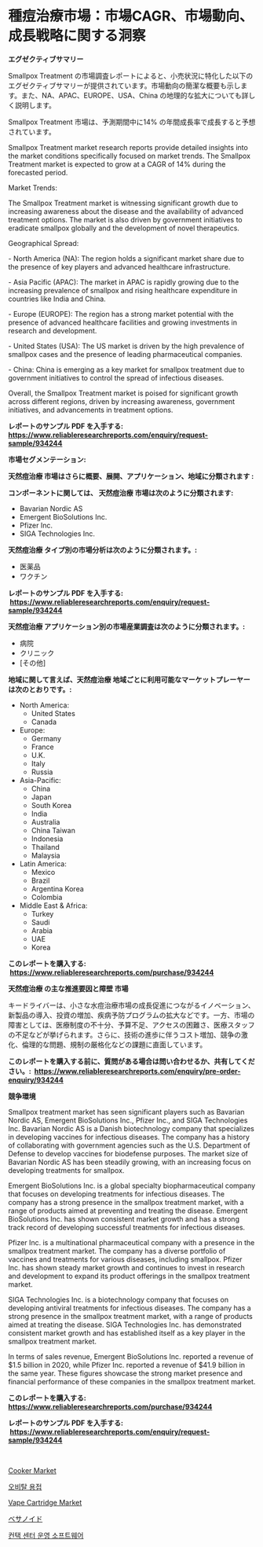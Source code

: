 <p><h1>種痘治療市場：市場CAGR、市場動向、成長戦略に関する洞察</h1></p><p><strong>エグゼクティブサマリー</strong></p>
<p><p>Smallpox Treatment の市場調査レポートによると、小売状況に特化した以下のエグゼクティブサマリーが提供されています。市場動向の簡潔な概要も示します。また、NA、APAC、EUROPE、USA、China の地理的な拡大についても詳しく説明します。</p><p>Smallpox Treatment 市場は、予測期間中に14% の年間成長率で成長すると予想されています。</p><p>Smallpox Treatment market research reports provide detailed insights into the market conditions specifically focused on market trends. The Smallpox Treatment market is expected to grow at a CAGR of 14% during the forecasted period. </p><p>Market Trends:</p><p>The Smallpox Treatment market is witnessing significant growth due to increasing awareness about the disease and the availability of advanced treatment options. The market is also driven by government initiatives to eradicate smallpox globally and the development of novel therapeutics.</p><p>Geographical Spread:</p><p>- North America (NA): The region holds a significant market share due to the presence of key players and advanced healthcare infrastructure.</p><p>- Asia Pacific (APAC): The market in APAC is rapidly growing due to the increasing prevalence of smallpox and rising healthcare expenditure in countries like India and China.</p><p>- Europe (EUROPE): The region has a strong market potential with the presence of advanced healthcare facilities and growing investments in research and development.</p><p>- United States (USA): The US market is driven by the high prevalence of smallpox cases and the presence of leading pharmaceutical companies.</p><p>- China: China is emerging as a key market for smallpox treatment due to government initiatives to control the spread of infectious diseases.</p><p>Overall, the Smallpox Treatment market is poised for significant growth across different regions, driven by increasing awareness, government initiatives, and advancements in treatment options.</p></p>
<p><strong>レポートのサンプル PDF を入手する: <a href="https://www.reliableresearchreports.com/enquiry/request-sample/934244">https://www.reliableresearchreports.com/enquiry/request-sample/934244</a></strong></p>
<p><strong>市場セグメンテーション:</strong></p>
<p><strong> 天然痘治療 市場はさらに概要、展開、アプリケーション、地域に分類されます :</strong></p>
<p><strong>コンポーネントに関しては、 天然痘治療 市場は次のように分類されます: &nbsp;</strong></p>
<p><ul><li>Bavarian Nordic AS</li><li>Emergent BioSolutions Inc.</li><li>Pfizer Inc.</li><li>SIGA Technologies Inc.</li></ul></p>
<p><strong> 天然痘治療 タイプ別の市場分析は次のように分類されます。:</strong></p>
<p><ul><li>医薬品</li><li>ワクチン</li></ul></p>
<p><strong>レポートのサンプル PDF を入手する: &nbsp;<a href="https://www.reliableresearchreports.com/enquiry/request-sample/934244">https://www.reliableresearchreports.com/enquiry/request-sample/934244</a></strong></p>
<p><strong> 天然痘治療 アプリケーション別の市場産業調査は次のように分類されます。:</strong></p>
<p><ul><li>病院</li><li>クリニック</li><li>[その他]</li></ul></p>
<p><strong>地域に関して言えば、天然痘治療 地域ごとに利用可能なマーケットプレーヤーは次のとおりです。:</strong></p>
<p><ul>
    <li>
        North America:
        <ul>
            <li>United States</li>
            <li>Canada</li>
        </ul>
    </li>
    <li>
        Europe:
        <ul>
            <li>Germany</li>
            <li>France</li>
            <li>U.K.</li>
            <li>Italy</li>
            <li>Russia</li>
        </ul>
    </li>
    <li>
        Asia-Pacific:
        <ul>
            <li>China</li>
            <li>Japan</li>
            <li>South Korea</li>
            <li>India</li>
            <li>Australia</li>
            <li>China Taiwan</li>
            <li>Indonesia</li>
            <li>Thailand</li>
            <li>Malaysia</li>
        </ul>
    </li>
    <li>
        Latin America:
        <ul>
            <li>Mexico</li>
            <li>Brazil</li>
            <li>Argentina Korea</li>
            <li>Colombia</li>
        </ul>
    </li>
    <li>
        Middle East & Africa:
        <ul>
            <li>Turkey</li>
            <li>Saudi</li>
            <li>Arabia</li>
            <li>UAE</li>
            <li>Korea</li>
        </ul>
    </li>
    </ul></p>
<p><strong>このレポートを購入する: &nbsp;<a href="https://www.reliableresearchreports.com/purchase/934244">https://www.reliableresearchreports.com/purchase/934244</a></strong></p>
<p><strong>天然痘治療 の主な推進要因と障壁 市場</strong></p>
<p><p>キードライバーは、小さな水痘治療市場の成長促進につながるイノベーション、新製品の導入、投資の増加、疾病予防プログラムの拡大などです。一方、市場の障害としては、医療制度の不十分、予算不足、アクセスの困難さ、医療スタッフの不足などが挙げられます。さらに、技術の進歩に伴うコスト増加、競争の激化、倫理的な問題、規制の厳格化などの課題に直面しています。</p></p>
<p><strong>このレポートを購入する前に、質問がある場合は問い合わせるか、共有してください。:&nbsp; <a href="https://www.reliableresearchreports.com/enquiry/pre-order-enquiry/934244">https://www.reliableresearchreports.com/enquiry/pre-order-enquiry/934244</a></strong></p>
<p><strong>競争環境</strong></p>
<p><p>Smallpox treatment market has seen significant players such as Bavarian Nordic AS, Emergent BioSolutions Inc., Pfizer Inc., and SIGA Technologies Inc. Bavarian Nordic AS is a Danish biotechnology company that specializes in developing vaccines for infectious diseases. The company has a history of collaborating with government agencies such as the U.S. Department of Defense to develop vaccines for biodefense purposes. The market size of Bavarian Nordic AS has been steadily growing, with an increasing focus on developing treatments for smallpox.</p><p>Emergent BioSolutions Inc. is a global specialty biopharmaceutical company that focuses on developing treatments for infectious diseases. The company has a strong presence in the smallpox treatment market, with a range of products aimed at preventing and treating the disease. Emergent BioSolutions Inc. has shown consistent market growth and has a strong track record of developing successful treatments for infectious diseases.</p><p>Pfizer Inc. is a multinational pharmaceutical company with a presence in the smallpox treatment market. The company has a diverse portfolio of vaccines and treatments for various diseases, including smallpox. Pfizer Inc. has shown steady market growth and continues to invest in research and development to expand its product offerings in the smallpox treatment market.</p><p>SIGA Technologies Inc. is a biotechnology company that focuses on developing antiviral treatments for infectious diseases. The company has a strong presence in the smallpox treatment market, with a range of products aimed at treating the disease. SIGA Technologies Inc. has demonstrated consistent market growth and has established itself as a key player in the smallpox treatment market.</p><p>In terms of sales revenue, Emergent BioSolutions Inc. reported a revenue of $1.5 billion in 2020, while Pfizer Inc. reported a revenue of $41.9 billion in the same year. These figures showcase the strong market presence and financial performance of these companies in the smallpox treatment market.</p></p>
<p><strong>このレポートを購入する: &nbsp; <a href="https://www.reliableresearchreports.com/purchase/934244">https://www.reliableresearchreports.com/purchase/934244</a></strong></p>
<p><strong>レポートのサンプル PDF を入手する: &nbsp;<a href="https://www.reliableresearchreports.com/enquiry/request-sample/934244">https://www.reliableresearchreports.com/enquiry/request-sample/934244</a></strong><strong></strong></p>
<p>&nbsp;</p>
<p><p><a href="https://view.publitas.com/reportprime-1/cooker-market-research-report-provides-thorough-industry-overview-which-offers-an-in-depth-analysis-of-product-trends-and-new-market-divisions/">Cooker Market</a></p><p><a href="https://github.com/crfsywufhm81415/Market-Research-Report-List-1/blob/main/4095773184414.md">오비탈 용접</a></p><p><a href="https://three-jumbo-f6d.notion.site/Vape-Cartridge-Market-Size-Growth-Outlook-from-2024-to-2031-projecting-at-Market-s-Trends-Analysis-605e3d0b14764162b12520333f19acd1">Vape Cartridge Market</a></p><p><a href="https://medium.com/@jaynedurgan2023/%E3%83%93%E3%83%BC%E3%82%B5%E3%83%8E%E3%82%A4%E3%83%89%E5%B8%82%E5%A0%B4-%E3%82%BF%E3%82%A4%E3%83%97-%E3%82%A2%E3%83%97%E3%83%AA%E3%82%B1%E3%83%BC%E3%82%B7%E3%83%A7%E3%83%B3-%E5%9C%B0%E7%90%86%E3%81%AB%E3%82%88%E3%82%8B%E5%8C%85%E6%8B%AC%E7%9A%84%E3%81%AA%E8%A9%95%E4%BE%A1-681b3a5b23a5">ベサノイド</a></p><p><a href="https://github.com/vs10l4sfg5c/Market-Research-Report-List-1/blob/main/7346761184415.md">컨택 센터 운영 소프트웨어</a></p></p>
